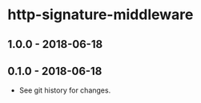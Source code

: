 # http-signature-middleware

## 1.0.0 - 2018-06-18

## 0.1.0 - 2018-06-18

- See git history for changes.
